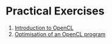 # Practical Exercises

1. [Introduction to OpenCL](opencl-intro)
2. [Optimisation of an OpenCL program](opencl-optimise)
